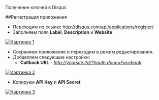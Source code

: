 Получение ключей в Disqus

##Регистрация приложения

* Переходим по ссылке <http://disqus.com/api/applications/register/>
* Заполняем поля **Label**, **Description** и **Website**

[![Картинка 1](http://st.bezumkin.ru/files/0/8/8/0886b4b7f748dc699a892be1ba569e10.png)](http://st.bezumkin.ru/files/0/8/8/0886b4b7f748dc699a892be1ba569e10.png)

* Сохраняем приложение и переходим в режим редактирования.
* Добавляем следующие настройки:
  * **Callback URL** - *http://yoursite.ltd/?hauth.done=Facebook*

[![Картинка 2](http://st.bezumkin.ru/files/b/2/e/b2e96937b0ed2264414c32dbd4024b93.png)](http://st.bezumkin.ru/files/b/2/e/b2e96937b0ed2264414c32dbd4024b93.png)

* Копируем **API Key** и **API Secret**

[![Картинка 3](http://st.bezumkin.ru/files/2/1/e/21eb4c6fe83649effcc5874ecd709375.png)](http://st.bezumkin.ru/files/2/1/e/21eb4c6fe83649effcc5874ecd709375.png)